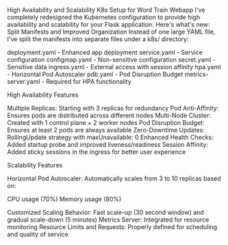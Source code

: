 High Availability and Scalability K8s Setup for Word Train Webapp
I've completely redesigned the Kubernetes configuration to provide high availability and scalability for your Flask application. Here's what's new:
Split Manifests and Improved Organization
Instead of one large YAML file, I've split the manifests into separate files under a k8s/ directory:

deployment.yaml - Enhanced app deployment
service.yaml - Service configuration
configmap.yaml - Non-sensitive configuration
secret.yaml - Sensitive data
ingress.yaml - External access with session affinity
hpa.yaml - Horizontal Pod Autoscaler
pdb.yaml - Pod Disruption Budget
metrics-server.yaml - Required for HPA functionality

High Availability Features

Multiple Replicas: Starting with 3 replicas for redundancy
Pod Anti-Affinity: Ensures pods are distributed across different nodes
Multi-Node Cluster: Created with 1 control plane + 2 worker nodes
Pod Disruption Budget: Ensures at least 2 pods are always available
Zero-Downtime Updates: RollingUpdate strategy with maxUnavailable: 0
Enhanced Health Checks: Added startup probe and improved liveness/readiness
Session Affinity: Added sticky sessions in the ingress for better user experience

Scalability Features

Horizontal Pod Autoscaler: Automatically scales from 3 to 10 replicas based on:

CPU usage (70%)
Memory usage (80%)


Customized Scaling Behavior: Fast scale-up (30 second window) and gradual scale-down (5 minutes)
Metrics Server: Integrated for resource monitoring
Resource Limits and Requests: Properly defined for scheduling and quality of service
